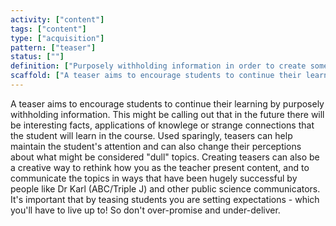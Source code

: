 ```yaml
---
activity: ["content"]
tags: ["content"]
type: ["acquisition"]
pattern: ["teaser"]
status: [""]
definition: ["Purposely withholding information in order to create some excitement for what is to follow."]
scaffold: ["A teaser aims to encourage students to continue their learning by purposely withholding information. This might be calling out that in the future there will be interesting facts, applications of knowlege or strange connections that the student will learn in the course. Used sparingly, teasers can help maintain the student's attention and can also change their perceptions about what might be considered 'dull' topics. Creating teasers can also be a creative way to rethink how you as the teacher present content, and to communicate the topics in ways that have been hugely successful by people like Dr Karl (ABC/Triple J) and other public science communicators. It's important that by teasing students you are setting expectations - which you'll have to live up to! So don't over-promise and under-deliver. "]
---
```


A teaser aims to encourage students to continue their learning by purposely withholding information. This might be calling out that in the future there will be interesting facts, applications of knowlege or strange connections that the student will learn in the course. Used sparingly, teasers can help maintain the student's attention and can also change their perceptions about what might be considered "dull" topics. Creating teasers can also be a creative way to rethink how you as the teacher present content, and to communicate the topics in ways that have been hugely successful by people like Dr Karl (ABC/Triple J) and other public science communicators. It's important that by teasing students you are setting expectations - which you'll have to live up to! So don't over-promise and under-deliver.

